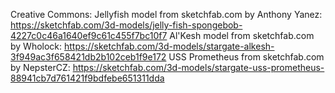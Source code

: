 Creative Commons:
	Jellyfish model from sketchfab.com by Anthony Yanez: https://sketchfab.com/3d-models/jelly-fish-spongebob-4227c0c46a1640ef9c61c455f7bc10f7
	Al'Kesh model from sketchfab.com by Wholock: https://sketchfab.com/3d-models/stargate-alkesh-3f949ac3f658421db2b102ceb1f9e172
	USS Prometheus from sketchfab.com by NepsterCZ: https://sketchfab.com/3d-models/stargate-uss-prometheus-88941cb7d761421f9bdfebe651311dda
